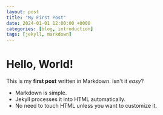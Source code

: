 ```yaml
---
layout: post
title: "My First Post"
date: 2024-01-01 12:00:00 +0000
categories: [blog, introduction]
tags: [jekyll, markdown]
---
```

# Hello, World!

This is my **first post** written in Markdown. Isn't it *easy*?

- Markdown is simple.
- Jekyll processes it into HTML automatically.
- No need to touch HTML unless you want to customize it.
